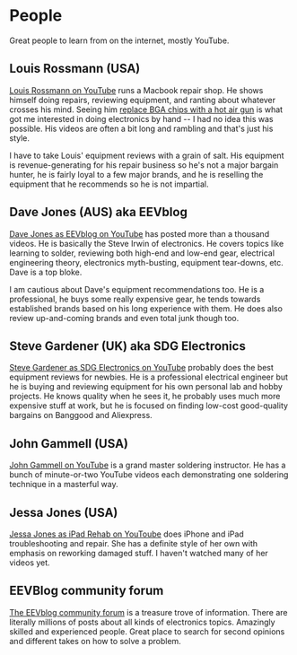 # People

Great people to learn from on the internet, mostly YouTube.

## Louis Rossmann (USA)

[Louis Rossmann on
YouTube](https://www.youtube.com/channel/UCl2mFZoRqjw_ELax4Yisf6w)
runs a Macbook repair shop. He shows himself doing repairs, reviewing
equipment, and ranting about whatever crosses his mind. Seeing him
[replace BGA chips with a hot air
gun](https://www.youtube.com/watch?v=2eXMFIkdA0o) is what got me
interested in doing electronics by hand -- I had no idea this was
possible. His videos are often a bit long and rambling and that's just
his style.

I have to take Louis' equipment reviews with a grain of salt. His
equipment is revenue-generating for his repair business so he's not a
major bargain hunter, he is fairly loyal to a few major brands, and he
is reselling the equipment that he recommends so he is not impartial.

## Dave Jones (AUS) aka EEVblog

[Dave Jones as EEVblog on
YouTube](https://www.youtube.com/user/EEVblog) has posted more than a
thousand videos. He is basically the Steve Irwin of electronics. He
covers topics like learning to solder, reviewing both high-end and
low-end gear, electrical engineering theory, electronics myth-busting,
equipment tear-downs, etc. Dave is a top bloke.

I am cautious about Dave's equipment recommendations too. He is a
professional, he buys some really expensive gear, he tends towards
established brands based on his long experience with them. He does
also review up-and-coming brands and even total junk though too.

## Steve Gardener (UK) aka SDG Electronics

[Steve Gardener as SDG Electronics on
YouTube](https://www.youtube.com/channel/UCMiC9bSMux7i2Ds6sIqDaFg)
probably does the best equipment reviews for newbies. He is a
professional electrical engineer but he is buying and reviewing
equipment for his own personal lab and hobby projects. He knows
quality when he sees it, he probably uses much more expensive stuff at
work, but he is focused on finding low-cost good-quality bargains on
Banggood and Aliexpress.

## John Gammell (USA)

[John Gammell on YouTube](https://www.youtube.com/user/jkgamm041) is a
grand master soldering instructor. He has a bunch of minute-or-two
YouTube videos each demonstrating one soldering technique in a
masterful way.

## Jessa Jones (USA)

[Jessa Jones as iPad Rehab on
YouToube](https://www.youtube.com/channel/UCPjp41qeXe1o_lp1US9TpWA)
does iPhone and iPad troubleshooting and repair. She has a definite
style of her own with emphasis on reworking damaged stuff. I haven't
watched many of her videos yet.

## EEVBlog community forum

[The EEVblog community forum](https://www.eevblog.com/forum/index.php)
is a treasure trove of information. There are literally millions of
posts about all kinds of electronics topics. Amazingly skilled and
experienced people. Great place to search for second opinions and
different takes on how to solve a problem.

